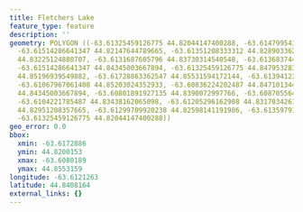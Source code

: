```yaml
---
title: Fletchers Lake
feature_type: feature
description: ''
geometry: POLYGON ((-63.61325459126775 44.82044147400288, -63.61479954365995 44.82001530288144,
  -63.61514286641347 44.82147644789665, -63.61351208333312 44.82890336251268, -63.61634449605216
  44.83225124880707, -63.6131687605796 44.83730314540548, -63.61368374471033 44.84162429585549,
  -63.61514286641347 44.84345003667894, -63.61325459126775 44.84795328333067, -63.61488537434812
  44.85196939549882, -63.61728863362547 44.85531594172144, -63.6139412367757 44.85470749323675,
  -63.61067967061408 44.85203024352933, -63.60836224202487 44.84710134474848, -63.60861973409023
  44.84345003667894, -63.60801891927135 44.8390072997766, -63.60870556477929 44.836329320278,
  -63.6104221785487 44.83438162065098, -63.61205296162908 44.83170342617553, -63.61273960713702
  44.82951208357665, -63.61299709920238 44.82598141191986, -63.61359791402128 44.82312019177633,
  -63.61325459126775 44.82044147400288))
geo_error: 0.0
bbox:
  xmin: -63.6172886
  ymin: 44.8200153
  xmax: -63.6080189
  ymax: 44.8553159
longitude: -63.6121263
latitude: 44.8408164
external_links: {}
---
```

